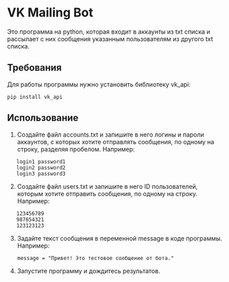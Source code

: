 # VK Mailing Bot

Это программа на python, которая входит в аккаунты из txt списка и рассылает с них сообщения указанным пользователям из другого txt списка.

## Требования

Для работы программы нужно установить библиотеку vk_api:

`pip install vk_api`

## Использование

1. Создайте файл accounts.txt и запишите в него логины и пароли аккаунтов, с которых хотите отправлять сообщения, по одному на строку, разделяя пробелом. Например:

```
   login1 password1 
   login2 password2 
   login3 password3
```


2. Создайте файл users.txt и запишите в него ID пользователей, которым хотите отправить сообщения, по одному на строку. Например:

```
   123456789 
   987654321 
   123123123
```


3. Задайте текст сообщения в переменной message в коде программы. Например:

   `message = "Привет! Это тестовое сообщение от бота."`

4. Запустите программу и дождитесь результатов.
